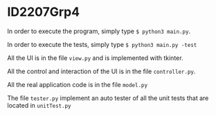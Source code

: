 # ID2207Grp4

In order to execute the program, simply type `$ python3 main.py`.

In order to execute the tests, simply type `$ python3 main.py -test`

All the UI is in the file `view.py` and is implemented with tkinter.

All the control and interaction of the UI is in the file `controller.py`.

All the real application code is in the file `model.py`

The file `tester.py` implement an auto tester of all the unit tests that are located in `unitTest.py`
